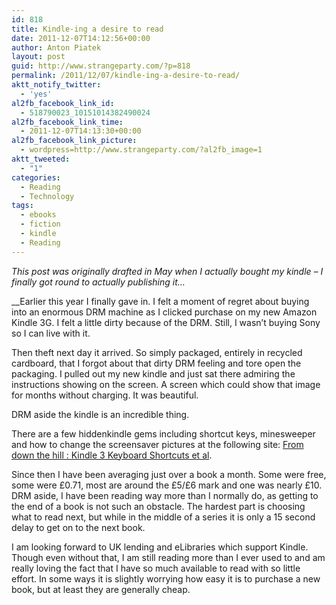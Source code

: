 ```yaml
---
id: 818
title: Kindle-ing a desire to read
date: 2011-12-07T14:12:56+00:00
author: Anton Piatek
layout: post
guid: http://www.strangeparty.com/?p=818
permalink: /2011/12/07/kindle-ing-a-desire-to-read/
aktt_notify_twitter:
  - 'yes'
al2fb_facebook_link_id:
  - 518790023_10151014382490024
al2fb_facebook_link_time:
  - 2011-12-07T14:13:30+00:00
al2fb_facebook_link_picture:
  - wordpress=http://www.strangeparty.com/?al2fb_image=1
aktt_tweeted:
  - "1"
categories:
  - Reading
  - Technology
tags:
  - ebooks
  - fiction
  - kindle
  - Reading
---
```

_This post was originally drafted in May when I actually bought my kindle &#8211; I finally got round to actually publishing it&#8230;_

__Earlier this year I finally gave in. I felt a moment of regret about buying into an enormous DRM machine as I clicked purchase on my new Amazon Kindle 3G. I felt a little dirty because of the DRM. Still, I wasn&#8217;t buying Sony so I can live with it.

Then theft next day it arrived. So simply packaged, entirely in recycled cardboard, that I forgot about that dirty DRM feeling and tore open the packaging. I pulled out my new kindle and just sat there admiring the instructions showing on the screen. A screen which could show that image for months without charging. It was beautiful.

DRM aside the kindle is an incredible thing.

There are a few hiddenkindle gems including shortcut keys, minesweeper and how to change the screensaver pictures at the following site: [From down the hill : Kindle 3 Keyboard Shortcuts et al](http://blog.diannegorman.net/2010/09/kindle-3-keyboard-shortcuts-et-al/).

Since then I have been averaging just over a book a month. Some were free, some were £0.71, most are around the £5/£6 mark and one was nearly £10. DRM aside, I have been reading way more than I normally do, as getting to the end of a book is not such an obstacle. The hardest part is choosing what to read next, but while in the middle of a series it is only a 15 second delay to get on to the next book.

I am looking forward to UK lending and eLibraries which support Kindle. Though even without that, I am still reading more than I ever used to and am really loving the fact that I have so much available to read with so little effort. In some ways it is slightly worrying how easy it is to purchase a new book, but at least they are generally cheap.